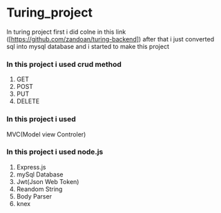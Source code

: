# Turing_project

In turing project first i did colne in this link ([https://github.com/zandoan/turing-backend])
after that i just converted sql into mysql database and i started to make this project

### In this project i used crud method

1) GET 
2) POST
3) PUT
4) DELETE

### In this project i used 
 
MVC(Model view Controler)

### In this project i used node.js

1) Express.js
2) mySql Database
3) Jwt(Json Web Token)
4) Reandom String
5) Body Parser
6) knex
